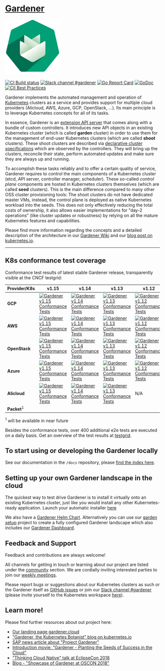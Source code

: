 # [Gardener](https://gardener.cloud)

![Gardener Logo](logo/gardener-large.png)

[![CI Build status](https://concourse.ci.infra.gardener.cloud/api/v1/teams/gardener/pipelines/gardener-master/jobs/master-head-update-job/badge)](https://concourse.ci.infra.gardener.cloud/teams/gardener/pipelines/gardener-master/jobs/master-head-update-job)
[![Slack channel #gardener](https://img.shields.io/badge/slack-gardener-brightgreen.svg?logo=slack)](https://kubernetes.slack.com/messages/gardener)
[![Go Report Card](https://goreportcard.com/badge/github.com/gardener/gardener)](https://goreportcard.com/report/github.com/gardener/gardener)
[![GoDoc](https://godoc.org/github.com/gardener/gardener?status.svg)](https://godoc.org/github.com/gardener/gardener)
[![CII Best Practices](https://bestpractices.coreinfrastructure.org/projects/1822/badge)](https://bestpractices.coreinfrastructure.org/projects/1822)

Gardener implements the automated management and operation of [Kubernetes](https://kubernetes.io/) clusters as a service and provides support for multiple cloud providers (Alicloud, AWS, Azure, GCP, OpenStack, ...). Its main principle is to leverage Kubernetes concepts for all of its tasks.

In essence, Gardener is an [extension API server](https://kubernetes.io/docs/tasks/access-kubernetes-api/setup-extension-api-server/) that comes along with a bundle of custom controllers. It introduces new API objects in an existing Kubernetes cluster (which is called **garden** cluster) in order to use them for the management of end-user Kubernetes clusters (which are called **shoot** clusters). These shoot clusters are described via [declarative cluster specifications](https://github.com/gardener/gardener/blob/master/example/90-shoot-aws.yaml) which are observed by the controllers. They will bring up the clusters, reconcile their state, perform automated updates and make sure they are always up and running.

To accomplish these tasks reliably and to offer a certain quality of service, Gardener requires to control the main components of a Kubernetes cluster (etcd, API server, controller manager, scheduler). These so-called *control plane* components are hosted in Kubernetes clusters themselves (which are called **seed** clusters). This is the main difference compared to many other OSS cluster provisioning tools: The shoot clusters do not have dedicated master VMs, instead, the control plane is deployed as native Kubernetes workload into the seeds. This does not only effectively reducing the total costs of ownership, it also allows easier implementations for "day-2 operations" (like cluster updates or robustness) by relying on all the mature Kubernetes features and capabilities.

Please find more information regarding the concepts and a detailed description of the architecture in our [Gardener Wiki](https://github.com/gardener/documentation/wiki/Architecture) and our [blog post on kubernetes.io](https://kubernetes.io/blog/2018/05/17/gardener/).

----
## K8s conformance test coverage

Conformance test results of latest stable Gardener release, transparently visible at the CNCF testgrid:

| Provider/K8s | v1.15 | v1.14 |  v1.13 |  v1.12 |  v1.11 |  v1.10 |
| ----------- | -----------| ----------- |----------- |----------- |----------- |----------- |
| **GCP** | [![Gardener v1.15 Conformance Tests](https://testgrid.k8s.io/q/summary/conformance-gardener/Gardener,%20v1.15%20GCE/tests_status?style=svg)](https://testgrid.k8s.io/conformance-gardener#Gardener,%20v1.15%20GCE) | [![Gardener v1.14 Conformance Tests](https://testgrid.k8s.io/q/summary/conformance-gardener/Gardener,%20v1.14%20GCE/tests_status?style=svg)](https://testgrid.k8s.io/conformance-gardener#Gardener,%20v1.14%20GCE) | [![Gardener v1.13 Conformance Tests](https://testgrid.k8s.io/q/summary/conformance-gardener/Gardener,%20v1.13%20GCE/tests_status?style=svg)](https://testgrid.k8s.io/conformance-gardener#Gardener,%20v1.13%20GCE) | [![Gardener v1.12 Conformance Tests](https://testgrid.k8s.io/q/summary/conformance-gardener/Gardener,%20v1.12%20GCE/tests_status?style=svg)](https://testgrid.k8s.io/conformance-gardener#Gardener,%20v1.12%20GCE) | [![Gardener v1.11 Conformance Tests](https://testgrid.k8s.io/q/summary/conformance-gardener/Gardener,%20v1.11%20GCE/tests_status?style=svg)](https://testgrid.k8s.io/conformance-gardener#Gardener,%20v1.11%20GCE) | [![Gardener v1.10 Conformance Tests](https://testgrid.k8s.io/q/summary/conformance-gardener/Gardener,%20v1.10%20GCE/tests_status?style=svg)](https://testgrid.k8s.io/conformance-gardener#Gardener,%20v1.10%20GCE) |
| **AWS** | [![Gardener v1.15 Conformance Tests](https://testgrid.k8s.io/q/summary/conformance-gardener/Gardener,%20v1.15%20AWS/tests_status?style=svg)](https://testgrid.k8s.io/conformance-gardener#Gardener,%20v1.15%20AWS) | [![Gardener v1.14 Conformance Tests](https://testgrid.k8s.io/q/summary/conformance-gardener/Gardener,%20v1.14%20AWS/tests_status?style=svg)](https://testgrid.k8s.io/conformance-gardener#Gardener,%20v1.14%20AWS) | [![Gardener v1.13 Conformance Tests](https://testgrid.k8s.io/q/summary/conformance-gardener/Gardener,%20v1.13%20AWS/tests_status?style=svg)](https://testgrid.k8s.io/conformance-gardener#Gardener,%20v1.13%20AWS) | [![Gardener v1.12 Conformance Tests](https://testgrid.k8s.io/q/summary/conformance-gardener/Gardener,%20v1.12%20AWS/tests_status?style=svg)](https://testgrid.k8s.io/conformance-gardener#Gardener,%20v1.12%20AWS) | [![Gardener v1.11 Conformance Tests](https://testgrid.k8s.io/q/summary/conformance-gardener/Gardener,%20v1.11%20AWS/tests_status?style=svg)](https://testgrid.k8s.io/conformance-gardener#Gardener,%20v1.11%20AWS) | [![Gardener v1.10 Conformance Tests](https://testgrid.k8s.io/q/summary/conformance-gardener/Gardener,%20v1.10%20AWS/tests_status?style=svg)](https://testgrid.k8s.io/conformance-gardener#Gardener,%20v1.10%20AWS) |
| **OpenStack** | [![Gardener v1.15 Conformance Tests](https://testgrid.k8s.io/q/summary/conformance-gardener/Gardener,%20v1.15%20OpenStack/tests_status?style=svg)](https://testgrid.k8s.io/conformance-gardener#Gardener,%20v1.15%20OpenStack) | [![Gardener v1.14 Conformance Tests](https://testgrid.k8s.io/q/summary/conformance-gardener/Gardener,%20v1.14%20OpenStack/tests_status?style=svg)](https://testgrid.k8s.io/conformance-gardener#Gardener,%20v1.14%20OpenStack) | [![Gardener v1.13 Conformance Tests](https://testgrid.k8s.io/q/summary/conformance-gardener/Gardener,%20v1.13%20OpenStack/tests_status?style=svg)](https://testgrid.k8s.io/conformance-gardener#Gardener,%20v1.13%20OpenStack) | [![Gardener v1.12 Conformance Tests](https://testgrid.k8s.io/q/summary/conformance-gardener/Gardener,%20v1.12%20OpenStack/tests_status?style=svg)](https://testgrid.k8s.io/conformance-gardener#Gardener,%20v1.12%20OpenStack) | [![Gardener v1.11 Conformance Tests](https://testgrid.k8s.io/q/summary/conformance-gardener/Gardener,%20v1.11%20OpenStack/tests_status?style=svg)](https://testgrid.k8s.io/conformance-gardener#Gardener,%20v1.11%20OpenStack) | [![Gardener v1.10 Conformance Tests](https://testgrid.k8s.io/q/summary/conformance-gardener/Gardener,%20v1.10%20OpenStack/tests_status?style=svg)](https://testgrid.k8s.io/conformance-gardener#Gardener,%20v1.10%20OpenStack) |
| **Azure** | [![Gardener v1.15 Conformance Tests](https://testgrid.k8s.io/q/summary/conformance-gardener/Gardener,%20v1.15%20Azure/tests_status?style=svg)](https://testgrid.k8s.io/conformance-gardener#Gardener,%20v1.15%20Azure) | [![Gardener v1.14 Conformance Tests](https://testgrid.k8s.io/q/summary/conformance-gardener/Gardener,%20v1.14%20Azure/tests_status?style=svg)](https://testgrid.k8s.io/conformance-gardener#Gardener,%20v1.14%20Azure) | [![Gardener v1.13 Conformance Tests](https://testgrid.k8s.io/q/summary/conformance-gardener/Gardener,%20v1.13%20Azure/tests_status?style=svg)](https://testgrid.k8s.io/conformance-gardener#Gardener,%20v1.13%20Azure) | [![Gardener v1.12 Conformance Tests](https://testgrid.k8s.io/q/summary/conformance-gardener/Gardener,%20v1.12%20Azure/tests_status?style=svg)](https://testgrid.k8s.io/conformance-gardener#Gardener,%20v1.12%20Azure) | [![Gardener v1.11 Conformance Tests](https://testgrid.k8s.io/q/summary/conformance-gardener/Gardener,%20v1.11%20Azure/tests_status?style=svg)](https://testgrid.k8s.io/conformance-gardener#Gardener,%20v1.11%20Azure) | [![Gardener v1.10 Conformance Tests](https://testgrid.k8s.io/q/summary/conformance-gardener/Gardener,%20v1.10%20Azure/tests_status?style=svg)](https://testgrid.k8s.io/conformance-gardener#Gardener,%20v1.10%20Azure) |
| **Alicloud** | [![Gardener v1.15 Conformance Tests](https://testgrid.k8s.io/q/summary/conformance-gardener/Gardener,%20v1.15%20Alibaba%20Cloud/tests_status?style=svg)](https://testgrid.k8s.io/conformance-gardener#Gardener,%20v1.15%20Alibaba%20Cloud) | [![Gardener v1.14 Conformance Tests](https://testgrid.k8s.io/q/summary/conformance-gardener/Gardener,%20v1.14%20Alibaba%20Cloud/tests_status?style=svg)](https://testgrid.k8s.io/conformance-gardener#Gardener,%20v1.14%20Alibaba%20Cloud) | [![Gardener v1.13 Conformance Tests](https://testgrid.k8s.io/q/summary/conformance-gardener/Gardener,%20v1.13%20Alibaba%20Cloud/tests_status?style=svg)](https://testgrid.k8s.io/conformance-gardener#Gardener,%20v1.13%20Alibaba%20Cloud) | N/A | N/A | N/A
| **Packet**<sup>1</sup> | | | | | |

<sup>1</sup> will be available in near future

Besides the conformance tests, over 400 additional e2e tests are executed on a daily basis. Get an overview of the test results at [testgrid](https://testgrid.k8s.io/gardener-all).

## To start using or developing the Gardener locally

See our documentation in the `/docs` repository, please [find the index here](docs/README.md).

## Setting up your own Gardener landscape in the cloud

The quickest way to test drive Gardener is to install it virtually onto an existing Kubernetes cluster, just like you would install any other Kubernetes-ready application. Launch your automatic installer [here](https://gardener.cloud/installer/)

We also have a [Gardener Helm Chart](https://github.com/gardener/gardener/tree/master/charts/gardener). Alternatively you can use our [garden setup](https://github.com/gardener/garden-setup) project to create a fully configured Gardener landscape which also includes our [Gardener Dashboard](https://github.com/gardener/dashboard).

## Feedback and Support

Feedback and contributions are always welcome!

All channels for getting in touch or learning about our project are listed under the [community](https://github.com/gardener/documentation/blob/master/CONTRIBUTING.md#community) section. We are cordially inviting interested parties to join our [weekly meetings](https://github.com/gardener/documentation/blob/master/CONTRIBUTING.md#weekly-meeting).

Please report bugs or suggestions about our Kubernetes clusters as such or the Gardener itself as [GitHub issues](https://github.com/gardener/gardener/issues) or join our [Slack channel #gardener](https://kubernetes.slack.com/messages/gardener) (please invite yourself to the Kubernetes workspace [here](http://slack.k8s.io)).

## Learn more!

Please find further resources about out project here:

* [Our landing page gardener.cloud](https://gardener.cloud/)
* ["Gardener, the Kubernetes Botanist" blog on kubernetes.io](https://kubernetes.io/blog/2018/05/17/gardener/)
* [SAP news article about "Project Gardener"](https://news.sap.com/2018/11/hasso-plattner-founders-award-finalist-profile-project-gardener/)
* [Introduction movie: "Gardener - Planting the Seeds of Success in the Cloud"](https://www.sap-tv.com/m/video/40962/gardener-planting-the-seeds-of-success-in-the-cloud)
* ["Thinking Cloud Native" talk at EclipseCon 2018](https://www.youtube.com/watch?v=bfw22WPg99A)
* [Blog - "Showcase of Gardener at OSCON 2018"](https://blogs.sap.com/2018/07/26/showcase-of-gardener-at-oscon/)
